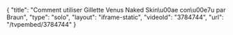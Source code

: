{
    "title": "Comment utiliser Gillette Venus Naked Skin\u00ae con\u00e7u par Braun",
    "type": "solo",
    "layout": "iframe-static",
    "videoId": "3784744",
    "url": "\/tvpembed\/3784744"
}